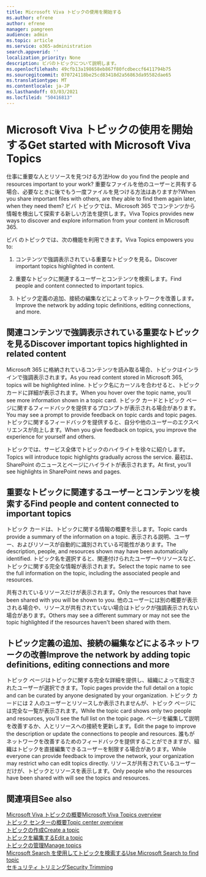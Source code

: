 ```yaml
---
title: Microsoft Viva トピックの使用を開始する
ms.author: efrene
author: efrene
manager: pamgreen
audience: admin
ms.topic: article
ms.service: o365-administration
search.appverid: ''
localization_priority: None
description: ビバのトピックについて説明します。
ms.openlocfilehash: 49cfb13a198658eb867f80fcdbeccf6411794b75
ms.sourcegitcommit: 070724118be25cd83418d2a56863da95582dae65
ms.translationtype: MT
ms.contentlocale: ja-JP
ms.lasthandoff: 03/03/2021
ms.locfileid: "50416813"
---
```

# <a name="get-started-with-microsoft-viva-topics"></a><span data-ttu-id="71d0f-103">Microsoft Viva トピックの使用を開始する</span><span class="sxs-lookup"><span data-stu-id="71d0f-103">Get started with Microsoft Viva Topics</span></span>

<span data-ttu-id="71d0f-104">仕事に重要な人とリソースを見つける方法</span><span class="sxs-lookup"><span data-stu-id="71d0f-104">How do you find the people and resources important to your work?</span></span> <span data-ttu-id="71d0f-105">重要なファイルを他のユーザーと共有する場合、必要なときに後でもう一度ファイルを見つける方法はありますか?</span><span class="sxs-lookup"><span data-stu-id="71d0f-105">When you share important files with others, are they able to find them again later, when they need them?</span></span> <span data-ttu-id="71d0f-106">ビバ トピックでは、Microsoft 365 でコンテンツから情報を検出して探索する新しい方法を提供します。</span><span class="sxs-lookup"><span data-stu-id="71d0f-106">Viva Topics provides new ways to discover and explore information from your content in Microsoft 365.</span></span>  

<span data-ttu-id="71d0f-107">ビバ のトピックでは、次の機能を利用できます。</span><span class="sxs-lookup"><span data-stu-id="71d0f-107">Viva Topics empowers you to:</span></span> 

1. <span data-ttu-id="71d0f-108">コンテンツで強調表示されている重要なトピックを見る。</span><span class="sxs-lookup"><span data-stu-id="71d0f-108">Discover important topics highlighted in content.</span></span>

2. <span data-ttu-id="71d0f-109">重要なトピックに関連するユーザーとコンテンツを検索します。</span><span class="sxs-lookup"><span data-stu-id="71d0f-109">Find people and content connected to important topics.</span></span>

3. <span data-ttu-id="71d0f-110">トピック定義の追加、接続の編集などによってネットワークを改善します。</span><span class="sxs-lookup"><span data-stu-id="71d0f-110">Improve the network by adding topic definitions, editing connections, and more.</span></span>


## <a name="discover-important-topics-highlighted-in-related-content"></a><span data-ttu-id="71d0f-111">関連コンテンツで強調表示されている重要なトピックを見る</span><span class="sxs-lookup"><span data-stu-id="71d0f-111">Discover important topics highlighted in related content</span></span> 

<span data-ttu-id="71d0f-112">Microsoft 365 に格納されているコンテンツを読み取る場合、トピックはインラインで強調表示されます。</span><span class="sxs-lookup"><span data-stu-id="71d0f-112">As you read content stored in Microsoft 365, topics will be highlighted inline.</span></span> <span data-ttu-id="71d0f-113">トピック名にカーソルを合わせると、トピック カードに詳細が表示されます。</span><span class="sxs-lookup"><span data-stu-id="71d0f-113">When you hover over the topic name, you’ll see more information shown in a topic card.</span></span> <span data-ttu-id="71d0f-114">トピック カードとトピック ページに関するフィードバックを提供するプロンプトが表示される場合があります。</span><span class="sxs-lookup"><span data-stu-id="71d0f-114">You may see a prompt to provide feedback on topic cards and topic pages.</span></span> <span data-ttu-id="71d0f-115">トピックに関するフィードバックを提供すると、自分や他のユーザーのエクスペリエンスが向上します。</span><span class="sxs-lookup"><span data-stu-id="71d0f-115">When you give feedback on topics, you improve the experience for yourself and others.</span></span> 

<span data-ttu-id="71d0f-116">トピックでは、サービス全体でトピックのハイライトを徐々に紹介します。</span><span class="sxs-lookup"><span data-stu-id="71d0f-116">Topics will introduce topic highlights gradually across the service.</span></span> <span data-ttu-id="71d0f-117">最初は、SharePoint のニュースとページにハイライトが表示されます。</span><span class="sxs-lookup"><span data-stu-id="71d0f-117">At first, you’ll see highlights in SharePoint news and pages.</span></span>


## <a name="find-people-and-content-connected-to-important-topics"></a><span data-ttu-id="71d0f-118">重要なトピックに関連するユーザーとコンテンツを検索する</span><span class="sxs-lookup"><span data-stu-id="71d0f-118">Find people and content connected to important topics</span></span> 

<span data-ttu-id="71d0f-119">トピック カードは、トピックに関する情報の概要を示します。</span><span class="sxs-lookup"><span data-stu-id="71d0f-119">Topic cards provide a summary of the information on a topic.</span></span> <span data-ttu-id="71d0f-120">表示される説明、ユーザー、およびリソースが自動的に識別されている可能性があります。</span><span class="sxs-lookup"><span data-stu-id="71d0f-120">The description, people, and resources shown may have been automatically identified.</span></span> <span data-ttu-id="71d0f-121">トピック名を選択すると、関連付けられたユーザーやリソースなど、トピックに関する完全な情報が表示されます。</span><span class="sxs-lookup"><span data-stu-id="71d0f-121">Select the topic name to see the full information on the topic, including the associated people and resources.</span></span>  

<span data-ttu-id="71d0f-122">共有されているリソースだけが表示されます。</span><span class="sxs-lookup"><span data-stu-id="71d0f-122">Only the resources that have been shared with you will be shown to you.</span></span> <span data-ttu-id="71d0f-123">他のユーザーには別の概要が表示される場合や、リソースが共有されていない場合はトピックが強調表示されない場合があります。</span><span class="sxs-lookup"><span data-stu-id="71d0f-123">Others may see a different summary or may not see the topic highlighted if the resources haven't been shared with them.</span></span> 



## <a name="improve-the-network-by-adding-topic-definitions-editing-connections-and-more"></a><span data-ttu-id="71d0f-124">トピック定義の追加、接続の編集などによるネットワークの改善</span><span class="sxs-lookup"><span data-stu-id="71d0f-124">Improve the network by adding topic definitions, editing connections and more</span></span> 

<span data-ttu-id="71d0f-125">トピック ページはトピックに関する完全な詳細を提供し、組織によって指定されたユーザーが選択できます。</span><span class="sxs-lookup"><span data-stu-id="71d0f-125">Topic pages provide the full detail on a topic and can be curated by anyone designated by your organization.</span></span> <span data-ttu-id="71d0f-126">トピック カードには 2 人のユーザーとリソースしか表示されませんが、トピック ページには完全な一覧が表示されます。</span><span class="sxs-lookup"><span data-stu-id="71d0f-126">While the topic card shows only two people and resources, you’ll see the full list on the topic page.</span></span> <span data-ttu-id="71d0f-127">ページを編集して説明を改善するか、人とリソースへの接続を更新します。</span><span class="sxs-lookup"><span data-stu-id="71d0f-127">Edit the page to improve the description or update the connections to people and resources.</span></span> <span data-ttu-id="71d0f-128">誰もがネットワークを改善するためのフィードバックを提供することができますが、組織はトピックを直接編集できるユーザーを制限する場合があります。</span><span class="sxs-lookup"><span data-stu-id="71d0f-128">While everyone can provide feedback to improve the network, your organization may restrict who can edit topics directly.</span></span> <span data-ttu-id="71d0f-129">リソースが共有されているユーザーだけが、トピックとリソースを表示します。</span><span class="sxs-lookup"><span data-stu-id="71d0f-129">Only people who the resources have been shared with will see the topics and resources.</span></span>


## <a name="see-also"></a><span data-ttu-id="71d0f-130">関連項目</span><span class="sxs-lookup"><span data-stu-id="71d0f-130">See also</span></span>
[<span data-ttu-id="71d0f-131">Microsoft Viva トピックの概要</span><span class="sxs-lookup"><span data-stu-id="71d0f-131">Microsoft Viva Topics overview</span></span>](topic-experiences-overview.md)</br>
[<span data-ttu-id="71d0f-132">トピック センターの概要</span><span class="sxs-lookup"><span data-stu-id="71d0f-132">Topic center overview</span></span>](topic-center-overview.md)</br>
[<span data-ttu-id="71d0f-133">トピックの作成</span><span class="sxs-lookup"><span data-stu-id="71d0f-133">Create a topic</span></span>](create-a-topic.md)</br>
[<span data-ttu-id="71d0f-134">トピックを編集する</span><span class="sxs-lookup"><span data-stu-id="71d0f-134">Edit a topic</span></span>](edit-a-topic.md)</br>
[<span data-ttu-id="71d0f-135">トピックの管理</span><span class="sxs-lookup"><span data-stu-id="71d0f-135">Manage topics</span></span>](manage-topics.md)</br>
[<span data-ttu-id="71d0f-136">Microsoft Search を使用してトピックを検索する</span><span class="sxs-lookup"><span data-stu-id="71d0f-136">Use Microsoft Search to find topic</span></span>](search.md)</br>
[<span data-ttu-id="71d0f-137">セキュリティ トリミング</span><span class="sxs-lookup"><span data-stu-id="71d0f-137">Security Trimming</span></span>](topic-experiences-security-trimming.md)


